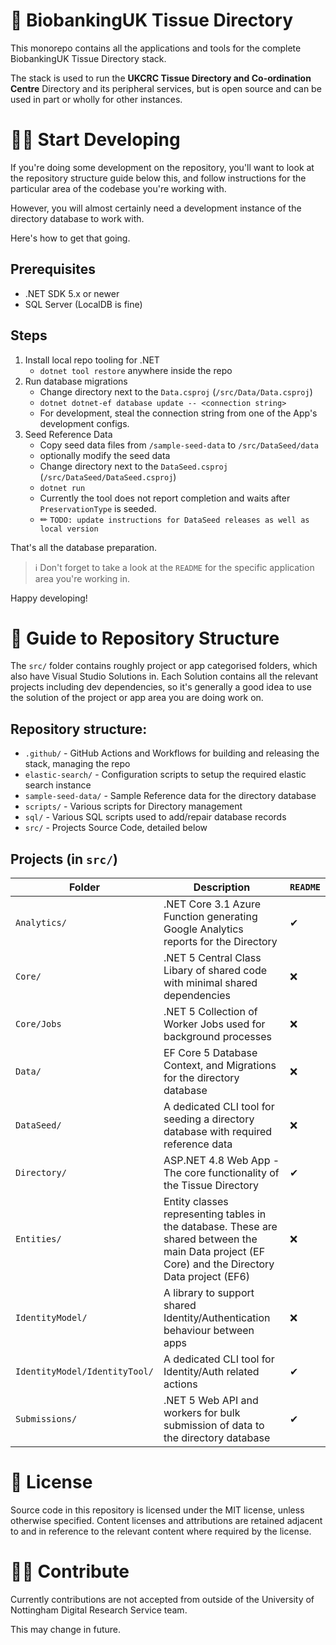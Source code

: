 # 🏥 BiobankingUK Tissue Directory

This monorepo contains all the applications and tools for the complete BiobankingUK Tissue Directory stack.

The stack is used to run the **UKCRC Tissue Directory and Co-ordination Centre** Directory and its peripheral services, but is open source and can be used in part or wholly for other instances.

# 👩‍💻 Start Developing

If you're doing some development on the repository, you'll want to look at the repository structure guide below this, and follow instructions for the particular area of the codebase you're working with.

However, you will almost certainly need a development instance of the directory database to work with.

Here's how to get that going.

## Prerequisites

- .NET SDK 5.x or newer
- SQL Server (LocalDB is fine)

## Steps
1. Install local repo tooling for .NET
    - `dotnet tool restore` anywhere inside the repo
1. Run database migrations
    - Change directory next to the `Data.csproj` (`/src/Data/Data.csproj`)
    - `dotnet dotnet-ef database update -- <connection string>`
    - For development, steal the connection string from one of the App's development configs.
1. Seed Reference Data
    - Copy seed data files from `/sample-seed-data` to `/src/DataSeed/data`
    - optionally modify the seed data
    - Change directory next to the `DataSeed.csproj` (`/src/DataSeed/DataSeed.csproj`)
    - `dotnet run`
    - Currently the tool does not report completion and waits after `PreservationType` is seeded.
    - ✏ `TODO: update instructions for DataSeed releases as well as local version`

That's all the database preparation.

> ℹ Don't forget to take a look at the `README` for the specific application area you're working in.

Happy developing!


# 📂 Guide to Repository Structure

The `src/` folder contains roughly project or app categorised folders, which also have Visual Studio Solutions in. Each Solution contains all the relevant projects including dev dependencies, so it's generally a good idea to use the solution of the project or app area you are doing work on.

## Repository structure:

- `.github/` - GitHub Actions and Workflows for building and releasing the stack, managing the repo
- `elastic-search/` - Configuration scripts to setup the required elastic search instance
- `sample-seed-data/` - Sample Reference data for the directory database
- `scripts/` - Various scripts for Directory management
- `sql/` - Various SQL scripts used to add/repair database records
- `src/` - Projects Source Code, detailed below

## Projects (in `src/`)

| Folder | Description | `README` |
| - | - | - |
| `Analytics/` | .NET Core 3.1 Azure Function generating Google Analytics reports for the Directory | ✔
| `Core/` | .NET 5 Central Class Libary of shared code with minimal shared dependencies | ❌
| `Core/Jobs` | .NET 5 Collection of Worker Jobs used for background processes | ❌
| `Data/` | EF Core 5 Database Context, and Migrations for the directory database | ❌
| `DataSeed/` | A dedicated CLI tool for seeding a directory database with required reference data | ❌
| `Directory/` | ASP.NET 4.8 Web App - The core functionality of the Tissue Directory | ✔
| `Entities/` | Entity classes representing tables in the database. These are shared between the main Data project (EF Core) and the Directory Data project (EF6) | ❌
| `IdentityModel/` | A library to support shared Identity/Authentication behaviour between apps | ❌
| `IdentityModel/IdentityTool/` | A dedicated CLI tool for Identity/Auth related actions | ✔
| `Submissions/` | .NET 5 Web API and workers for bulk submission of data to the directory database | ✔

# 🧾 License

Source code in this repository is licensed under the MIT license, unless otherwise specified. Content licenses and attributions are retained adjacent to and in reference to the relevant content where required by the license.

# 👩‍🏭 Contribute

Currently contributions are not accepted from outside of the University of Nottingham Digital Research Service team.

This may change in future.
